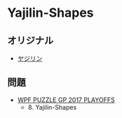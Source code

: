 # Yajilin-Shapes

## オリジナル
- [ヤジリン](yajilin.md)

## 問題
- [WPF PUZZLE GP 2017 PLAYOFFS](../questions/wpfpgp2017_po.md)
	- 8\. Yajilin-Shapes
